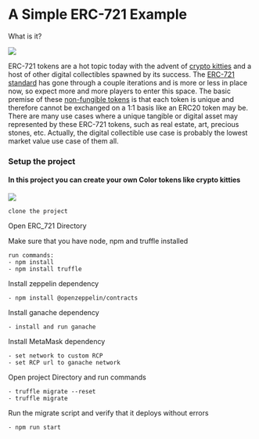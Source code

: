
# A Simple ERC-721 Example



What is it?

![](https://cdn-images-1.medium.com/max/2000/0*jr7S0JF8XiousKKz.png)

ERC-721 tokens are a hot topic today with the advent of [crypto kitties](https://www.cryptokitties.co/) and a host of other digital collectibles spawned by its success. The [ERC-721 standard](https://github.com/ethereum/EIPs/blob/master/EIPS/eip-721.md) has gone through a couple iterations and is more or less in place now, so expect more and more players to enter this space. The basic premise of these [non-fungible tokens](https://en.wikipedia.org/wiki/Non-Fungible_Tokens) is that each token is unique and therefore cannot be exchanged on a 1:1 basis like an ERC20 token may be. There are many use cases where a unique tangible or digital asset may represented by these ERC-721 tokens, such as real estate, art, precious stones, etc. Actually, the digital collectible use case is probably the lowest market value use case of them all.

### Setup the project

#### In this project you can create your own Color tokens like crypto kitties

![](https://github.com/akhilxyz/Solidity-0.7.0/blob/master/ERC_721/tokens.jpg)

    clone the project
    
 Open ERC_721 Directory
 
 Make sure that you have node, npm and truffle installed

 
    run commands:
    - npm install
    - npm install truffle
    
Install zeppelin dependency

    - npm install @openzeppelin/contracts

Install ganache dependency

    - install and run ganache

Install MetaMask dependency

    - set network to custom RCP
    - set RCP url to ganache network
 
 Open project Directory and run commands
    
    - truffle migrate --reset
    - truffle migrate
    
Run the migrate script and verify that it deploys without errors

    - npm run start

